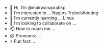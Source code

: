- 👋 Hi, I’m @makwanapratikp
- 👀 I’m interested in ... Nagios Trubolshooting 
- 🌱 I’m currently learning ... Linux
- 💞️ I’m looking to collaborate on ...
- 📫 How to reach me ...
- 😄 Pronouns: ...
- ⚡ Fun fact: ...

<!---
makwanapratikp/makwanapratikp is a ✨ special ✨ repository because its `README.md` (this file) appears on your GitHub profile.
You can click the Preview link to take a look at your changes.
--->
